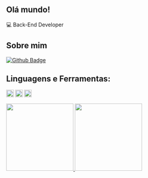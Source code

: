 ## Olá mundo!

:computer: Back-End Developer
 
## Sobre mim

[![Github Badge](https://img.shields.io/badge/GitHub-100000?style=for-the-badge&logo=github&logoColor=white&link=https://github.com/lorena-carvalho)](https://github.com/lorena-carvalho)

## Linguagens e Ferramentas:
<code><img height="20" src="https://img.shields.io/badge/Python-3776AB?style=for-the-badge&logo=python&logoColor=white"></code>
<code><img height="20" src="https://img.shields.io/badge/PHP-777BB4?style=for-the-badge&logo=php&logoColor=white"></code>
<code><img height="20" src="https://img.shields.io/badge/C-00599C?style=for-the-badge&logo=c&logoColor=white"></code>

<div>
<a href="https://github.com/lorena-carvalho">
<img height="180em" src="https://github-readme-stats.vercel.app/api/top-langs/?username=lorena-carvalho&layout=compact&langs_count=7&theme=dracula"/>
<img height="180em" src="https://github-readme-stats.vercel.app/api?username=lorena-carvalho&show_icons=true&theme=dracula&include_all_commits=true&count_private=true"/>
</div>
